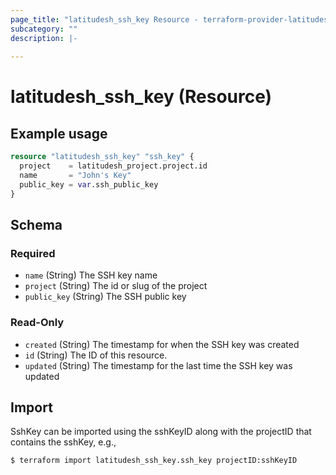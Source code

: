 ```yaml
---
page_title: "latitudesh_ssh_key Resource - terraform-provider-latitudesh"
subcategory: ""
description: |-
  
---
```


# latitudesh_ssh_key (Resource)



## Example usage

```terraform
resource "latitudesh_ssh_key" "ssh_key" {
  project    = latitudesh_project.project.id
  name       = "John's Key"
  public_key = var.ssh_public_key
}
```

<!-- schema generated by tfplugindocs -->
## Schema

### Required

- `name` (String) The SSH key name
- `project` (String) The id or slug of the project
- `public_key` (String) The SSH public key

### Read-Only

- `created` (String) The timestamp for when the SSH key was created
- `id` (String) The ID of this resource.
- `updated` (String) The timestamp for the last time the SSH key was updated

## Import
SshKey can be imported using the sshKeyID along with the projectID that contains the sshKey, e.g.,

```sh
$ terraform import latitudesh_ssh_key.ssh_key projectID:sshKeyID
```